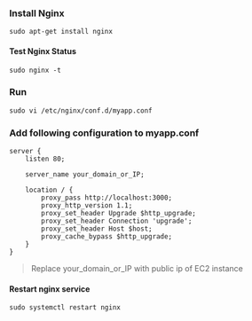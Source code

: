 ### Install Nginx

`sudo apt-get install nginx` 

#### Test Nginx Status

`sudo nginx -t`

### Run 

`sudo vi /etc/nginx/conf.d/myapp.conf`

### Add following configuration to myapp.conf

```
server {
    listen 80;

    server_name your_domain_or_IP;

    location / {
        proxy_pass http://localhost:3000;
        proxy_http_version 1.1;
        proxy_set_header Upgrade $http_upgrade;
        proxy_set_header Connection 'upgrade';
        proxy_set_header Host $host;
        proxy_cache_bypass $http_upgrade;
    }
}
```

> Replace your_domain_or_IP with public ip of EC2 instance

#### Restart nginx service

`sudo systemctl restart nginx`


